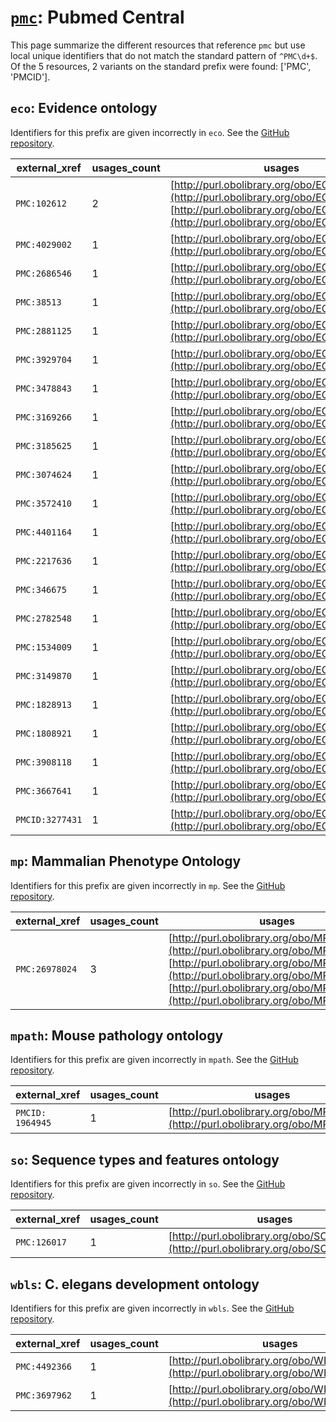 # [`pmc`](https://bioregistry.io/pmc): Pubmed Central

This page summarize the different resources that reference `pmc`
but use local unique identifiers that do not match the standard pattern of
`^PMC\d+$`. Of the 5 resources,
2 variants on the standard prefix were found: ['PMC', 'PMCID'].

## `eco`: Evidence ontology

Identifiers for this prefix are given incorrectly in `eco`. See the [GitHub repository](https://github.com/evidenceontology/evidenceontology).

| external_xref   |   usages_count | usages                                                                                                                                                                             |
|-----------------|----------------|------------------------------------------------------------------------------------------------------------------------------------------------------------------------------------|
| `PMC:102612`    |              2 | [http://purl.obolibrary.org/obo/ECO_0000138](http://purl.obolibrary.org/obo/ECO_0000138), [http://purl.obolibrary.org/obo/ECO_0006084](http://purl.obolibrary.org/obo/ECO_0006084) |
| `PMC:4029002`   |              1 | [http://purl.obolibrary.org/obo/ECO_0000010](http://purl.obolibrary.org/obo/ECO_0000010)                                                                                           |
| `PMC:2686546`   |              1 | [http://purl.obolibrary.org/obo/ECO_0000029](http://purl.obolibrary.org/obo/ECO_0000029)                                                                                           |
| `PMC:38513`     |              1 | [http://purl.obolibrary.org/obo/ECO_0000077](http://purl.obolibrary.org/obo/ECO_0000077)                                                                                           |
| `PMC:2881125`   |              1 | [http://purl.obolibrary.org/obo/ECO_0000359](http://purl.obolibrary.org/obo/ECO_0000359)                                                                                           |
| `PMC:3929704`   |              1 | [http://purl.obolibrary.org/obo/ECO_0001004](http://purl.obolibrary.org/obo/ECO_0001004)                                                                                           |
| `PMC:3478843`   |              1 | [http://purl.obolibrary.org/obo/ECO_0001008](http://purl.obolibrary.org/obo/ECO_0001008)                                                                                           |
| `PMC:3169266`   |              1 | [http://purl.obolibrary.org/obo/ECO_0001011](http://purl.obolibrary.org/obo/ECO_0001011)                                                                                           |
| `PMC:3185625`   |              1 | [http://purl.obolibrary.org/obo/ECO_0001022](http://purl.obolibrary.org/obo/ECO_0001022)                                                                                           |
| `PMC:3074624`   |              1 | [http://purl.obolibrary.org/obo/ECO_0001026](http://purl.obolibrary.org/obo/ECO_0001026)                                                                                           |
| `PMC:3572410`   |              1 | [http://purl.obolibrary.org/obo/ECO_0001030](http://purl.obolibrary.org/obo/ECO_0001030)                                                                                           |
| `PMC:4401164`   |              1 | [http://purl.obolibrary.org/obo/ECO_0001039](http://purl.obolibrary.org/obo/ECO_0001039)                                                                                           |
| `PMC:2217636`   |              1 | [http://purl.obolibrary.org/obo/ECO_0001042](http://purl.obolibrary.org/obo/ECO_0001042)                                                                                           |
| `PMC:346675`    |              1 | [http://purl.obolibrary.org/obo/ECO_0001047](http://purl.obolibrary.org/obo/ECO_0001047)                                                                                           |
| `PMC:2782548`   |              1 | [http://purl.obolibrary.org/obo/ECO_0001091](http://purl.obolibrary.org/obo/ECO_0001091)                                                                                           |
| `PMC:1534009`   |              1 | [http://purl.obolibrary.org/obo/ECO_0001102](http://purl.obolibrary.org/obo/ECO_0001102)                                                                                           |
| `PMC:3149870`   |              1 | [http://purl.obolibrary.org/obo/ECO_0001107](http://purl.obolibrary.org/obo/ECO_0001107)                                                                                           |
| `PMC:1828913`   |              1 | [http://purl.obolibrary.org/obo/ECO_0001117](http://purl.obolibrary.org/obo/ECO_0001117)                                                                                           |
| `PMC:1808921`   |              1 | [http://purl.obolibrary.org/obo/ECO_0001129](http://purl.obolibrary.org/obo/ECO_0001129)                                                                                           |
| `PMC:3908118`   |              1 | [http://purl.obolibrary.org/obo/ECO_0005008](http://purl.obolibrary.org/obo/ECO_0005008)                                                                                           |
| `PMC:3667641`   |              1 | [http://purl.obolibrary.org/obo/ECO_0005021](http://purl.obolibrary.org/obo/ECO_0005021)                                                                                           |
| `PMCID:3277431` |              1 | [http://purl.obolibrary.org/obo/ECO_0001811](http://purl.obolibrary.org/obo/ECO_0001811)                                                                                           |

## `mp`: Mammalian Phenotype Ontology

Identifiers for this prefix are given incorrectly in `mp`. See the [GitHub repository](https://github.com/mgijax/mammalian-phenotype-ontology).

| external_xref   |   usages_count | usages                                                                                                                                                                                                                                                                 |
|-----------------|----------------|------------------------------------------------------------------------------------------------------------------------------------------------------------------------------------------------------------------------------------------------------------------------|
| `PMC:26978024`  |              3 | [http://purl.obolibrary.org/obo/MP_0020441](http://purl.obolibrary.org/obo/MP_0020441), [http://purl.obolibrary.org/obo/MP_0020442](http://purl.obolibrary.org/obo/MP_0020442), [http://purl.obolibrary.org/obo/MP_0020443](http://purl.obolibrary.org/obo/MP_0020443) |

## `mpath`: Mouse pathology ontology

Identifiers for this prefix are given incorrectly in `mpath`. See the [GitHub repository](https://github.com/PaulNSchofield/mpath).

| external_xref    |   usages_count | usages                                                                               |
|------------------|----------------|--------------------------------------------------------------------------------------|
| `PMCID: 1964945` |              1 | [http://purl.obolibrary.org/obo/MPATH_499](http://purl.obolibrary.org/obo/MPATH_499) |

## `so`: Sequence types and features ontology

Identifiers for this prefix are given incorrectly in `so`. See the [GitHub repository](https://github.com/The-Sequence-Ontology/SO-Ontologies).

| external_xref   |   usages_count | usages                                                                                 |
|-----------------|----------------|----------------------------------------------------------------------------------------|
| `PMC:126017`    |              1 | [http://purl.obolibrary.org/obo/SO_0002095](http://purl.obolibrary.org/obo/SO_0002095) |

## `wbls`: C. elegans development ontology

Identifiers for this prefix are given incorrectly in `wbls`. See the [GitHub repository](https://github.com/obophenotype/c-elegans-development-ontology).

| external_xref   |   usages_count | usages                                                                                     |
|-----------------|----------------|--------------------------------------------------------------------------------------------|
| `PMC:4492366`   |              1 | [http://purl.obolibrary.org/obo/WBls_0000801](http://purl.obolibrary.org/obo/WBls_0000801) |
| `PMC:3697962`   |              1 | [http://purl.obolibrary.org/obo/WBls_0000802](http://purl.obolibrary.org/obo/WBls_0000802) |

